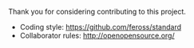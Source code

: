 Thank you for considering contributing to this project.

* Coding style: https://github.com/feross/standard
* Collaborator rules: http://openopensource.org/
